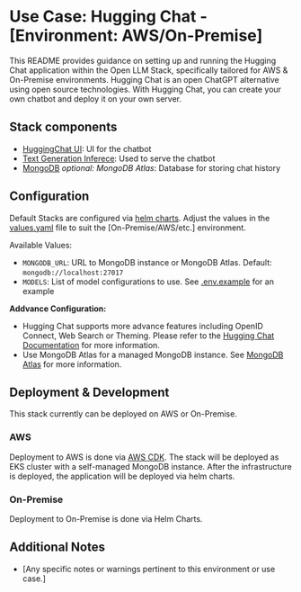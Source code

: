 # Use Case: Hugging Chat - [Environment: AWS/On-Premise]

This README provides guidance on setting up and running the Hugging Chat application within the Open LLM Stack, specifically tailored for AWS & On-Premise environments.   Hugging Chat is an open ChatGPT alternative using open source technologies. With Hugging Chat, you can create your own chatbot and deploy it on your own server.  

## Stack components

* [HuggingChat UI](https://github.com/huggingface/chat-ui): UI for the chatbot
* [Text Generation Inferece](https://github.com/huggingface/text-generation-inference): Used to serve the chatbot
* [MongoDB](https://github.com/mongodb/mongo) _optional: MongoDB Atlas_: Database for storing chat history

## Configuration

Default Stacks are configured via [helm charts](https://helm.sh/). Adjust the values in the [values.yaml](helm/values.yaml) file to suit the [On-Premise/AWS/etc.] environment.

Available Values:

* `MONGODB_URL`: URL to MongoDB instance or MongoDB Atlas. Default: `mongodb://localhost:27017`
* `MODELS`: List of model configurations to use. See [.env.example](.env.example) for an example

**Addvance Configuration:**

* Hugging Chat supports more advance features including OpenID Connect, Web Search or Theming. Please refer to the [Hugging Chat Documentation](https://github.com/huggingface/chat-ui?tab=readme-ov-file#extra-parameters) for more information.
* Use MongoDB Atlas for a managed MongoDB instance. See [MongoDB Atlas](https://www.mongodb.com/cloud/atlas) for more information.

## Deployment & Development

This stack currently can be deployed on AWS or On-Premise.  

### AWS

Deployment to AWS is done via [AWS CDK](https://aws.amazon.com/cdk/). The stack will be deployed as EKS cluster with a self-managed MongoDB instance. After the infrastructure is deployed, the application will be deployed via helm charts.

### On-Premise

Deployment to On-Premise is done via Helm Charts.  

## Additional Notes

* [Any specific notes or warnings pertinent to this environment or use case.]
